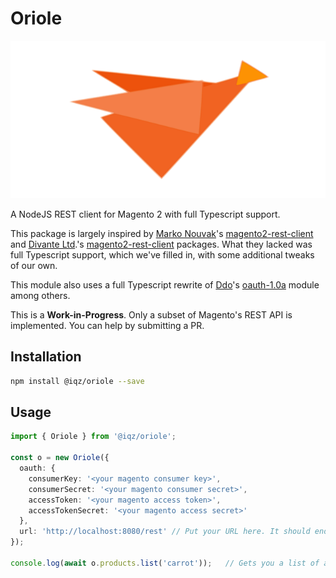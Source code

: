 # Oriole

![oriole-logo][logo]

A NodeJS REST client for Magento 2 with full Typescript support.

This package is largely inspired by [Marko Nouvak][m-nouvak]'s [magento2-rest-client][magento2-rest-client] and [Divante Ltd][divante-ltd].'s [magento2-rest-client][magento2-rest-client-divante] packages. What they lacked was full Typescript support, which we've filled in, with some additional tweaks of our own.

This module also uses a full Typescript rewrite of [Ddo][ddo]'s [oauth-1.0a][oauth-1-a] module among others.

This is a **Work-in-Progress**. Only a subset of Magento's REST API is implemented. You can help by submitting a PR.

## Installation

```bash
npm install @iqz/oriole --save
```

## Usage

```typescript
import { Oriole } from '@iqz/oriole';

const o = new Oriole({
  oauth: {
    consumerKey: '<your magento consumer key>',
    consumerSecret: '<your magento consumer secret>',
    accessToken: '<your magento access token>',
    accessTokenSecret: '<your magento access secret>'
  },
  url: 'http://localhost:8080/rest' // Put your URL here. It should end with '/rest'
});

console.log(await o.products.list('carrot'));   // Gets you a list of all products searchable by 'carrot'
```

[m-nouvak]: https://github.com/nouvak

[ddo]: https://github.com/ddo

[divante-ltd]: https://github.com/DivanteLtd

[magento2-rest-client]: https://github.com/nouvak/magento2-rest-client

[magento2-rest-client-divante]: https://github.com/DivanteLtd/magento2-rest-client

[oauth-1-a]: https://github.com/ddo/oauth-1.0a

[logo]: ./logo.png
